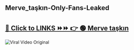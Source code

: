 
 ## Merve_taşkın-Only-Fans-Leaked

# <h2><a href="https://clipsfans.com/Merve_taşkın&ref=git">🔗 Click to LINKS ⏩⏩ 👉 🟢 Merve taşkın </a></h2>

<a href="https://clipsfans.com/Merve_taşkın&ref=git" rel="nofollow" data-target="animated-image.originalLink"><img src="https://i.ibb.co.com/xMMVF88/686577567.gif" alt="Viral Video Original" style="max-width: 100%; display: inline-block;" data-target="animated-image.originalImage"></a>
